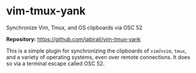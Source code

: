 # vim-tmux-yank

Synchronize Vim, Tmux, and OS clipboards via OSC 52

**Repository:** <https://github.com/jabirali/vim-tmux-yank>

This is a simple plugin for synchronizing the clipboards of `vim`/`nvim`,
`tmux`, and a variety of operating systems, even over remote connections.
It does so via a terminal escape called OSC 52.

<!-- vim: set ft=markdown: -->